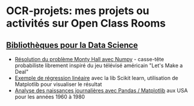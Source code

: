 # OCR-projets: mes projets ou activités sur Open Class Rooms

## [Bibliothèques pour la Data Science](https://openclassrooms.com/fr/courses/4452741-decouvrez-les-librairies-python-pour-la-data-science)
* [Résolution du problème Monty Hall avec Numpy](https://github.com/obrunet/OCR-projets/blob/master/monty_hall.ipynb) - casse-tête probabiliste librement inspiré du jeu télévisé américain "Let's Make a Deal"
* [Exemple de régression linéaire](https://github.com/obrunet/OCR-projets/blob/master/reg_len.ipynb) avec la lib Scikit learn, utilisation de Matplotlib pour visualiser le résultat
* [Analyse des naissances journalières avec Pandas / Matplotlib](https://github.com/obrunet/OCR-projets/blob/master/calendrier.ipynb) aux USA pour les années 1960 à 1980 
